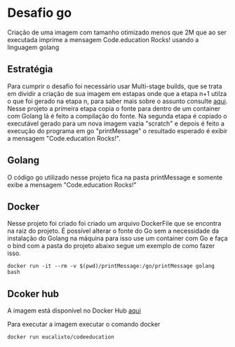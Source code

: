 # Desafio go

Criação de uma imagem com tamanho otimizado menos que 2M que ao ser executada imprime a mensagem  Code.education Rocks! usando a linguagem golang

## Estratégia 

Para cumprir o desafio foi necessário usar Multi-stage builds, que se trata em dividir a criação de sua imagem em estapas onde que a etapa n+1 utilza o que foi gerado na etapa n, para saber mais sobre o assunto consulte [aqui](https://docs.docker.com/build/building/multi-stage/).
Nesse projeto a primeira etapa copia o fonte para dentro de um container com Golang lá é feito a compilação do fonte.
Na segunda etapa é copiado o executável gerado para um nova imagem vazia "scratch" e depois é feito a execução do programa em go "printMessage" o resultado esperado é exibir a mensagem "Code.education Rocks!".

## Golang
O código go utilizado nesse projeto fica na pasta printMessage e somente exibe a mensagem "Code.education Rocks!"

## Docker
Nesse projeto foi criado foi criado um arquivo DockerFile que se encontra na raiz do projeto.
É possível alterar o fonte do Go sem a necessidade da instalação do Golang na máquina para isso use um container com Go e faça o bind com a pasta do projeto abaixo segue um exemplo de como fazer isso.
```
docker run -it --rm -v $(pwd)/printMessage:/go/printMessage golang bash
```

## Dcoker hub
A imagem está disponível no Docker Hub [aqui](https://hub.docker.com/repository/docker/eucalixto/codeeducation)

Para executar a imagem executar o comando docker 
```
docker run eucalixto/codeeducation
```




